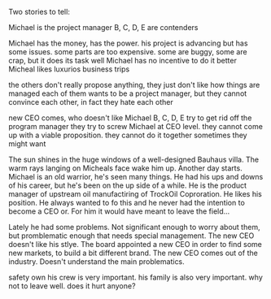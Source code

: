 Two stories to tell:

Michael is the project manager
B, C, D, E are contenders

Michael has the money, has the power. his project is advancing but has some issues. some parts are too expensive. some are buggy, some are crap, but it does its task well
Michael has no incentive to do it better
Micheal likes luxurios business trips

the others don't really propose anything, they just don't like how things are managed
each of them wants to be a project manager, but they cannot convince each other, in fact they hate each other

new CEO comes, who doesn't like Michael
B, C, D, E try to get rid off the program manager
they try to screw Michael at CEO level. they cannot come up with a viable proposition. they cannot do it together
sometimes they might want




The sun shines in the huge windows of a well-designed Bauhaus villa. The warm rays langing on Micheals face wake him up. Another day starts. Michael is an old warrior, he's seen many things. He had his ups and downs of his career, but he's been on the up side of a while. He is the product manager of upstream oil manufactiring of TrockOil Coproration. He likes his position. He always wanted to fo this and he never had the intention to become a CEO or. For him it would have meant to leave the field...

Lately he had some problems. Not significant enough to worry about them, but promblematic enough that needs special management. The new CEO doesn't like his stlye. The board appointed a new CEO in order to find some new markets, to build a bit different brand. The new CEO comes out of the industry. Doesn't understand the main problematics.

safety own his crew is very important. his family is also very important. why not to leave well. does it hurt anyone?



